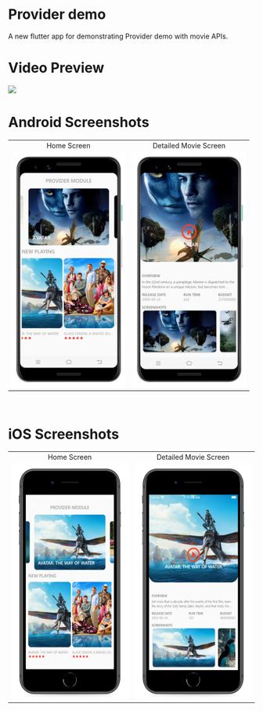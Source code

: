 # Provider demo
A new flutter app for demonstrating Provider demo with movie APIs.

# Video Preview
<img src="https://github.com/MarvelApps-Flutter/provider_demo/blob/master/media/gif/demo.gif" height="480px"></td>

# Android Screenshots

<table>
  <tr>
    <td align="center" valign="center">Home Screen</td>
    <td align="center" valign="center">Detailed Movie Screen</td>
  </tr>
  <tr>
    <td><img src="https://github.com/MarvelApps-Flutter/provider_demo/blob/master/media/android/android1.png" height="480px"></td>
    <td><img src="https://github.com/MarvelApps-Flutter/provider_demo/blob/master/media/android/android2.png" height="480px"></td>
  </tr>
 </table>
</br>

# iOS Screenshots

<table>
  <tr>
     <td align="center" valign="center">Home Screen</td>
     <td align="center" valign="center">Detailed Movie Screen</td>
  </tr>
  <tr>
    <td><img src="https://github.com/MarvelApps-Flutter/provider_demo/blob/master/media/ios/ios1.png" height="480px"></td>
    <td><img src="https://github.com/MarvelApps-Flutter/provider_demo/blob/master/media/ios/ios2.png" height="480px"></td>
  </tr>
 </table>
